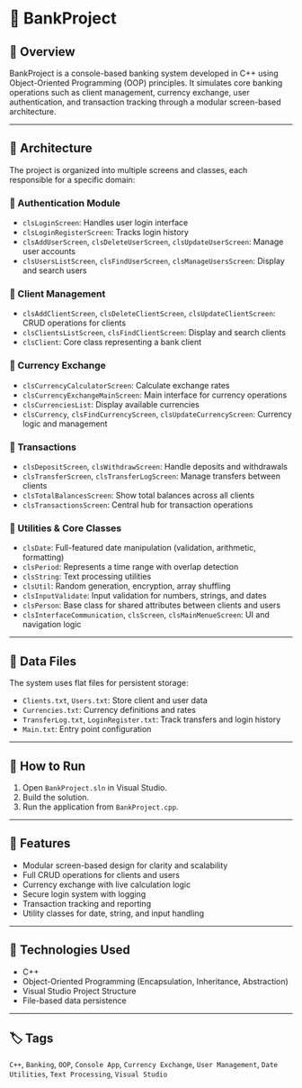 # 🏦 BankProject

## 📌 Overview
BankProject is a console-based banking system developed in C++ using Object-Oriented Programming (OOP) principles. It simulates core banking operations such as client management, currency exchange, user authentication, and transaction tracking through a modular screen-based architecture.

---

## 🧱 Architecture

The project is organized into multiple screens and classes, each responsible for a specific domain:

### 🔐 Authentication Module
- `clsLoginScreen`: Handles user login interface
- `clsLoginRegisterScreen`: Tracks login history
- `clsAddUserScreen`, `clsDeleteUserScreen`, `clsUpdateUserScreen`: Manage user accounts
- `clsUsersListScreen`, `clsFindUserScreen`, `clsManageUsersScreen`: Display and search users

### 👤 Client Management
- `clsAddClientScreen`, `clsDeleteClientScreen`, `clsUpdateClientScreen`: CRUD operations for clients
- `clsClientsListScreen`, `clsFindClientScreen`: Display and search clients
- `clsClient`: Core class representing a bank client

### 💱 Currency Exchange
- `clsCurrencyCalculatorScreen`: Calculate exchange rates
- `clsCurrencyExchangeMainScreen`: Main interface for currency operations
- `clsCurrenciesList`: Display available currencies
- `clsCurrency`, `clsFindCurrencyScreen`, `clsUpdateCurrencyScreen`: Currency logic and management

### 💸 Transactions
- `clsDepositScreen`, `clsWithdrawScreen`: Handle deposits and withdrawals
- `clsTransferScreen`, `clsTransferLogScreen`: Manage transfers between clients
- `clsTotalBalancesScreen`: Show total balances across all clients
- `clsTransactionsScreen`: Central hub for transaction operations

### 📅 Utilities & Core Classes
- `clsDate`: Full-featured date manipulation (validation, arithmetic, formatting)
- `clsPeriod`: Represents a time range with overlap detection
- `clsString`: Text processing utilities
- `clsUtil`: Random generation, encryption, array shuffling
- `clsInputValidate`: Input validation for numbers, strings, and dates
- `clsPerson`: Base class for shared attributes between clients and users
- `clsInterfaceCommunication`, `clsScreen`, `clsMainMenueScreen`: UI and navigation logic

---

## 📂 Data Files
The system uses flat files for persistent storage:
- `Clients.txt`, `Users.txt`: Store client and user data
- `Currencies.txt`: Currency definitions and rates
- `TransferLog.txt`, `LoginRegister.txt`: Track transfers and login history
- `Main.txt`: Entry point configuration

---

## 🚀 How to Run
1. Open `BankProject.sln` in Visual Studio.
2. Build the solution.
3. Run the application from `BankProject.cpp`.

---

## 🎯 Features
- Modular screen-based design for clarity and scalability
- Full CRUD operations for clients and users
- Currency exchange with live calculation logic
- Secure login system with logging
- Transaction tracking and reporting
- Utility classes for date, string, and input handling

---

## 🧠 Technologies Used
- C++
- Object-Oriented Programming (Encapsulation, Inheritance, Abstraction)
- Visual Studio Project Structure
- File-based data persistence

---

## 🏷️ Tags
`C++`, `Banking`, `OOP`, `Console App`, `Currency Exchange`, `User Management`, `Date Utilities`, `Text Processing`, `Visual Studio`

